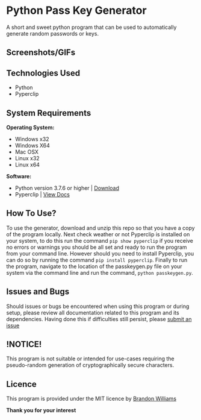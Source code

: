 # Python Pass Key Generator
A short and sweet python program that can be used to automatically generate random passwords or keys.
## Screenshots/GIFs

## Technologies Used
* Python
* Pyperclip

## System Requirements
**Operating System:**
* Windows x32
* Windows X64
* Mac OSX
* Linux x32
* Linux x64

**Software:**

* Python version 3.7.6 or higher | [Download](https://www.python.org/downloads/)
* Pyperclip | [View Docs](https://github.com/asweigart/pyperclip)

## How To Use?
To use the generator, download and unzip this repo so that you have a copy of the program locally. Next check weather or not Pyperclip is installed on your system, to do this run the command `pip show pyperclip` if you receive no errors or warnings you should be all set and ready to run the program from your command line. However should you need to install Pyperclip, you can do so by running the command `pip install pyperclip`. Finally to run the program, navigate to the location of the passkeygen.py file on your system via the command line and run the command, `python passkeygen.py`.

## Issues and Bugs
Should issues or bugs be encountered when using this program or during setup, please review all documentation related to this program and its dependencies. Having done this if difficulties still persist, please [submit an issue]()

## !NOTICE!
This program is not suitable or intended for use-cases requiring the pseudo-random generation of cryptographically secure characters.

## Licence
This program is provided under the MIT licence by [Brandon Williams](https://www.brandontwilliams.info)

**Thank you for your interest**

